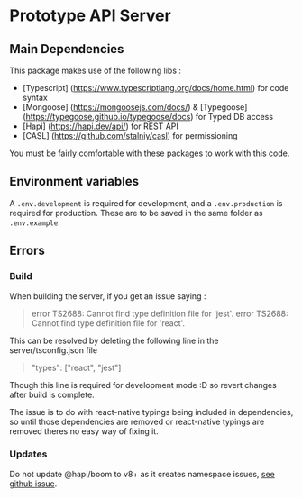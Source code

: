 # Prototype API Server

## Main Dependencies
This package makes use of the following libs :
* [Typescript] (https://www.typescriptlang.org/docs/home.html) for code syntax
* [Mongoose] (https://mongoosejs.com/docs/) & [Typegoose] (https://typegoose.github.io/typegoose/docs) for Typed DB access
* [Hapi] (https://hapi.dev/api/) for REST API
* [CASL] (https://github.com/stalniy/casl) for permissioning

You must be fairly comfortable with these packages to work with this code.

## Environment variables
A `.env.development` is required for development, and a `.env.production` is required for production. These are to be saved in the same folder as `.env.example`.

## Errors

### Build
When building the server, if you get an issue saying :

>error TS2688: Cannot find type definition file for 'jest'.
>error TS2688: Cannot find type definition file for 'react'.

This can be resolved by deleting the following line in the server/tsconfig.json file

>"types": ["react", "jest"]

Though this line is required for development mode :D so revert changes after build is complete.

The issue is to do with react-native typings being included in dependencies, so until those dependencies are removed or react-native typings are removed theres no easy way of fixing it.

### Updates
Do not update @hapi/boom to v8+ as it creates namespace issues, [see github issue](https://github.com/hapijs/boom/issues/248).
